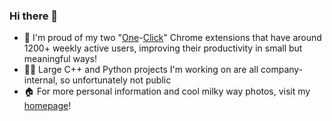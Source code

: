 ### Hi there 🖖

* 🚀 I'm proud of my two "[One](https://github.com/chrschorn/one-click-trello)-[Click](https://github.com/chrschorn/one-click-ticktick)" Chrome extensions that have around 1200+ weekly active users, improving their productivity in small but meaningful ways!
* 🐱‍👤 Large C++ and Python projects I'm working on are all company-internal, so unfortunately not public
* 🏠 For more personal information and cool milky way photos, visit my [homepage](https://schorn.me/)!

<!--
**chrschorn/chrschorn** is a ✨ _special_ ✨ repository because its `README.md` (this file) appears on your GitHub profile.

Here are some ideas to get you started:

- 🔭 I’m currently working on ...
- 🌱 I’m currently learning ...
- 👯 I’m looking to collaborate on ...
- 🤔 I’m looking for help with ...
- 💬 Ask me about ...
- 📫 How to reach me: ...
- 😄 Pronouns: ...
- ⚡ Fun fact: ...
-->
